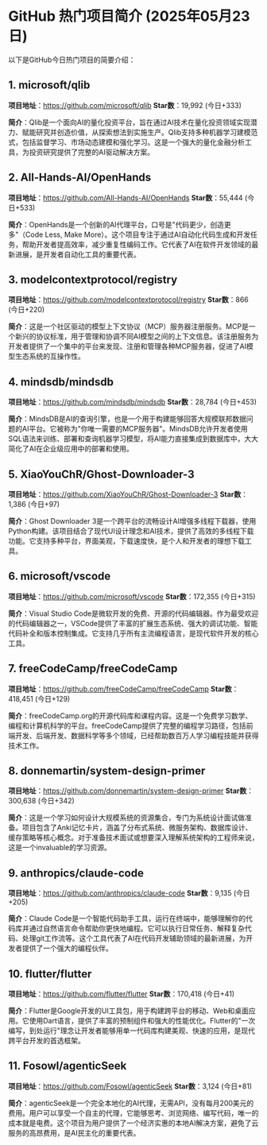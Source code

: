 # GitHub 热门项目简介 (2025年05月23日)

以下是GitHub今日热门项目的简要介绍：

## 1. microsoft/qlib

**项目地址**：https://github.com/microsoft/qlib
**Star数**：19,992 (今日+333)

**简介**：Qlib是一个面向AI的量化投资平台，旨在通过AI技术在量化投资领域实现潜力、赋能研究并创造价值，从探索想法到实施生产。Qlib支持多种机器学习建模范式，包括监督学习、市场动态建模和强化学习。这是一个强大的量化金融分析工具，为投资研究提供了完整的AI驱动解决方案。

## 2. All-Hands-AI/OpenHands

**项目地址**：https://github.com/All-Hands-AI/OpenHands
**Star数**：55,444 (今日+533)

**简介**：OpenHands是一个创新的AI代理平台，口号是"代码更少，创造更多"（Code Less, Make More）。这个项目专注于通过AI自动化代码生成和开发任务，帮助开发者提高效率，减少重复性编码工作。它代表了AI在软件开发领域的最新进展，是开发者自动化工具的重要代表。

## 3. modelcontextprotocol/registry

**项目地址**：https://github.com/modelcontextprotocol/registry
**Star数**：866 (今日+220)

**简介**：这是一个社区驱动的模型上下文协议（MCP）服务器注册服务。MCP是一个新兴的协议标准，用于管理和协调不同AI模型之间的上下文信息。该注册服务为开发者提供了一个集中的平台来发现、注册和管理各种MCP服务器，促进了AI模型生态系统的互操作性。

## 4. mindsdb/mindsdb

**项目地址**：https://github.com/mindsdb/mindsdb
**Star数**：28,784 (今日+453)

**简介**：MindsDB是AI的查询引擎，也是一个用于构建能够回答大规模联邦数据问题的AI平台。它被称为"你唯一需要的MCP服务器"。MindsDB允许开发者使用SQL语法来训练、部署和查询机器学习模型，将AI能力直接集成到数据库中，大大简化了AI在企业级应用中的部署和使用。

## 5. XiaoYouChR/Ghost-Downloader-3

**项目地址**：https://github.com/XiaoYouChR/Ghost-Downloader-3
**Star数**：1,386 (今日+97)

**简介**：Ghost Downloader 3是一个跨平台的流畅设计AI增强多线程下载器，使用Python构建。该项目结合了现代UI设计理念和AI技术，提供了高效的多线程下载功能。它支持多种平台，界面美观，下载速度快，是个人和开发者的理想下载工具。

## 6. microsoft/vscode

**项目地址**：https://github.com/microsoft/vscode
**Star数**：172,355 (今日+315)

**简介**：Visual Studio Code是微软开发的免费、开源的代码编辑器。作为最受欢迎的代码编辑器之一，VSCode提供了丰富的扩展生态系统、强大的调试功能、智能代码补全和版本控制集成。它支持几乎所有主流编程语言，是现代软件开发的核心工具。

## 7. freeCodeCamp/freeCodeCamp

**项目地址**：https://github.com/freeCodeCamp/freeCodeCamp
**Star数**：418,451 (今日+129)

**简介**：freeCodeCamp.org的开源代码库和课程内容。这是一个免费学习数学、编程和计算机科学的平台。freeCodeCamp提供了完整的编程学习路径，包括前端开发、后端开发、数据科学等多个领域，已经帮助数百万人学习编程技能并获得技术工作。

## 8. donnemartin/system-design-primer

**项目地址**：https://github.com/donnemartin/system-design-primer
**Star数**：300,638 (今日+342)

**简介**：这是一个学习如何设计大规模系统的资源集合，专门为系统设计面试做准备。项目包含了Anki记忆卡片，涵盖了分布式系统、微服务架构、数据库设计、缓存策略等核心概念。对于准备技术面试或想要深入理解系统架构的工程师来说，这是一个invaluable的学习资源。

## 9. anthropics/claude-code

**项目地址**：https://github.com/anthropics/claude-code
**Star数**：9,135 (今日+205)

**简介**：Claude Code是一个智能代码助手工具，运行在终端中，能够理解你的代码库并通过自然语言命令帮助你更快地编程。它可以执行日常任务、解释复杂代码、处理git工作流等。这个工具代表了AI在代码开发辅助领域的最新进展，为开发者提供了一个强大的编程伙伴。

## 10. flutter/flutter

**项目地址**：https://github.com/flutter/flutter
**Star数**：170,418 (今日+41)

**简介**：Flutter是Google开发的UI工具包，用于构建跨平台的移动、Web和桌面应用。它使用Dart语言，提供了丰富的预制组件和强大的性能优化。Flutter的"一次编写，到处运行"理念让开发者能够用单一代码库构建美观、快速的应用，是现代跨平台开发的首选框架。

## 11. Fosowl/agenticSeek

**项目地址**：https://github.com/Fosowl/agenticSeek
**Star数**：3,124 (今日+81)

**简介**：agenticSeek是一个完全本地化的AI代理，无需API，没有每月200美元的费用。用户可以享受一个自主的代理，它能够思考、浏览网络、编写代码，唯一的成本就是电费。这个项目为用户提供了一个经济实惠的本地AI解决方案，避免了云服务的高昂费用，是AI民主化的重要代表。 
